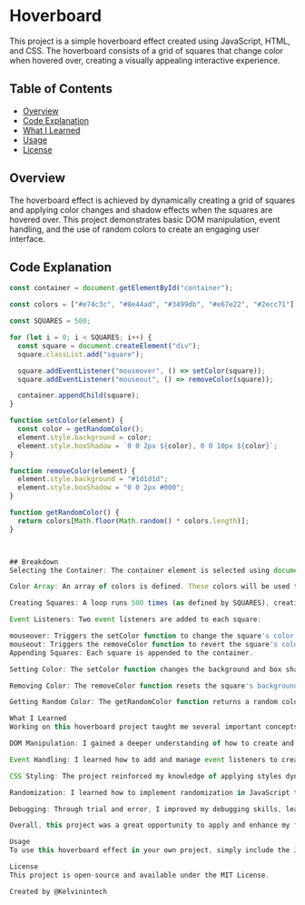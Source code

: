 # Hoverboard

This project is a simple hoverboard effect created using JavaScript, HTML, and CSS. The hoverboard consists of a grid of squares that change color when hovered over, creating a visually appealing interactive experience.

## Table of Contents

- [Overview](#overview)
- [Code Explanation](#code-explanation)
- [What I Learned](#what-i-learned)
- [Usage](#usage)
- [License](#license)

## Overview

The hoverboard effect is achieved by dynamically creating a grid of squares and applying color changes and shadow effects when the squares are hovered over. This project demonstrates basic DOM manipulation, event handling, and the use of random colors to create an engaging user interface.

## Code Explanation

```javascript
const container = document.getElementById("container");

const colors = ["#e74c3c", "#8e44ad", "#3499db", "#e67e22", "#2ecc71"];

const SQUARES = 500;

for (let i = 0; i < SQUARES; i++) {
  const square = document.createElement("div");
  square.classList.add("square");

  square.addEventListener("mouseover", () => setColor(square));
  square.addEventListener("mouseout", () => removeColor(square));

  container.appendChild(square);
}

function setColor(element) {
  const color = getRandomColor();
  element.style.background = color;
  element.style.boxShadow = `0 0 2px ${color}, 0 0 10px ${color}`;
}

function removeColor(element) {
  element.style.background = "#1d1d1d";
  element.style.boxShadow = "0 0 2px #000";
}

function getRandomColor() {
  return colors[Math.floor(Math.random() * colors.length)];
}



## Breakdown
Selecting the Container: The container element is selected using document.getElementById.

Color Array: An array of colors is defined. These colors will be used to set the background and box shadow of the squares.

Creating Squares: A loop runs 500 times (as defined by SQUARES), creating a div element for each iteration. These div elements are given the class square.

Event Listeners: Two event listeners are added to each square:

mouseover: Triggers the setColor function to change the square's color.
mouseout: Triggers the removeColor function to revert the square's color.
Appending Squares: Each square is appended to the container.

Setting Color: The setColor function changes the background and box shadow of a square to a random color from the array.

Removing Color: The removeColor function resets the square's background and box shadow to the default values.

Getting Random Color: The getRandomColor function returns a random color from the colors array.

What I Learned
Working on this hoverboard project taught me several important concepts and skills:

DOM Manipulation: I gained a deeper understanding of how to create and manipulate DOM elements dynamically using JavaScript.

Event Handling: I learned how to add and manage event listeners to create interactive web elements.

CSS Styling: The project reinforced my knowledge of applying styles dynamically using JavaScript, including how to use box shadows to create visual effects.

Randomization: I learned how to implement randomization in JavaScript to enhance the interactivity of web elements.

Debugging: Through trial and error, I improved my debugging skills, learning how to identify and fix issues in both JavaScript and CSS.

Overall, this project was a great opportunity to apply and enhance my front-end development skills.

Usage
To use this hoverboard effect in your own project, simply include the JavaScript code in a script tag and ensure you have a container element in your HTML with the id container. You can customize the number of squares and colors by modifying the SQUARES constant and colors array, respectively.

License
This project is open-source and available under the MIT License.

Created by @Kelvinintech
